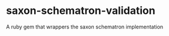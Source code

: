 saxon-schematron-validation
===========================

A ruby gem that wrappers the saxon schematron implementation
